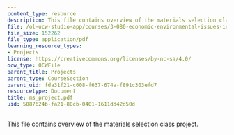 ```yaml
---
content_type: resource
description: This file contains overview of the materials selection class project.
file: /ol-ocw-studio-app/courses/3-080-economic-environmental-issues-in-materials-selection-fall-2005/5087624bfa2180cb04011611dd42d50d_ms_project.pdf
file_size: 152262
file_type: application/pdf
learning_resource_types:
- Projects
license: https://creativecommons.org/licenses/by-nc-sa/4.0/
ocw_type: OCWFile
parent_title: Projects
parent_type: CourseSection
parent_uid: fda31f21-c008-f637-674a-f891c303efd7
resourcetype: Document
title: ms_project.pdf
uid: 5087624b-fa21-80cb-0401-1611dd42d50d
---
```

This file contains overview of the materials selection class project.